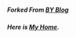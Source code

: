 ##### Forked From [BY Blog](https://github.com/qiubaiying/qiubaiying.github.io)
##### Here is [My Home](https://wzhfantastic.github.io/).
